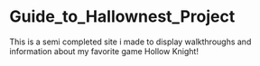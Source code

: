 # Guide_to_Hallownest_Project
This is a semi completed site i made to display walkthroughs and information about my favorite game Hollow Knight!
